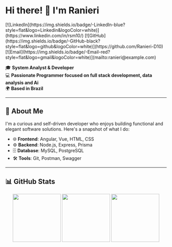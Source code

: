 # Hi there! 👋 I'm Ranieri  

<div>
  [![LinkedIn](https://img.shields.io/badge/-LinkedIn-blue?style=flat&logo=Linkedin&logoColor=white)](https://www.linkedin.com/in/rsm10/) 
  [![GitHub](https://img.shields.io/badge/-GitHub-black?style=flat&logo=github&logoColor=white)](https://github.com/Ranieri-D10)  
  [![Email](https://img.shields.io/badge/-Email-red?style=flat&logo=gmail&logoColor=white)](mailto:ranieri@example.com)
</div>

🎓 **System Analyst & Developer**  
💻 **Passionate Programmer focused on full stack development, data analysis and Ai**  
🌍 **Based in Brazil**  

---

## 🚀 About Me  
I'm a curious and self-driven developer who enjoys building functional and elegant software solutions. Here's a snapshot of what I do:

- 🌐 **Frontend**: Angular, Vue, HTML, CSS  
- ⚙️ **Backend**: Node.js, Express, Prisma  
- 🗄️ **Database**: MySQL, PostgreSQL  
- 🛠️ **Tools**: Git, Postman, Swagger  

---

## 📊 GitHub Stats  

<div align="center">
  <img height="150em" src="https://github-readme-stats.vercel.app/api?username=Ranieri-D10&show_icons=true&theme=dracula" />
  <img height="150em" src="https://github-readme-stats.vercel.app/api/top-langs/?username=Ranieri-D10&layout=compact&theme=dracula" />
  <img height="150em" src="http://github-profile-summary-cards.vercel.app/api/cards/most-commit-language?username=Ranieri-D10&theme=dracula" />
</div>
